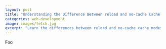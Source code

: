 ```yaml
---
layout: post
title: "Understanding the Difference Between reload and no-cache Cache Modes in the Fetch API"
categories: web-development
image: images/fetch.jpg
excerpt: "Learn the differences between reload and no-cache cache modes in the Fetch API and how they affect web performance. By understanding these cache modes, you can make informed decisions when designing and optimizing your applications to deliver an efficient and responsive user experience."
---
```


Foo